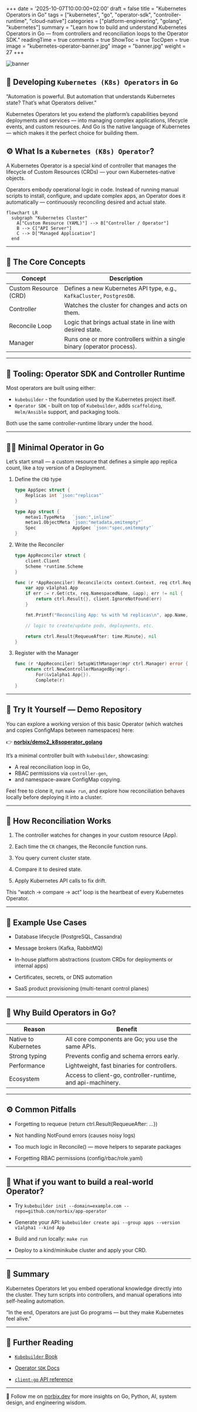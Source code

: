 +++
date = '2025-10-07T10:00:00+02:00'
draft = false
title = "Kubernetes Operators in Go"
tags = ["kubernetes", "go", "operator-sdk", "controller-runtime", "cloud-native"]
categories = ["platform-engineering", "golang", "kubernetes"]
summary = "Learn how to build and understand Kubernetes Operators in Go — from controllers and reconciliation loops to the Operator SDK."
readingTime = true
comments = true
ShowToc = true
TocOpen = true
image = "kubernetes-operator-banner.jpg"
image = "banner.jpg"
weight = 27
+++

![banner](banner.jpg)

## 🐹 Developing `Kubernetes (K8s) Operators` in `Go`

“Automation is powerful. But automation that understands Kubernetes state? That’s what Operators deliver.”

Kubernetes Operators let you extend the platform’s capabilities beyond deployments and services — into managing complex applications, lifecycle events, and custom resources.
And Go is the native language of Kubernetes — which makes it the perfect choice for building them.

## ⚙️ What Is a `Kubernetes (K8s) Operator`?

A Kubernetes Operator is a special kind of controller that manages the lifecycle of Custom Resources (CRDs) — your own Kubernetes-native objects.

Operators embody operational logic in code.
Instead of running manual scripts to install, configure, and update complex apps, an Operator does it automatically — continuously reconciling desired and actual state.

```mermaid
flowchart LR
  subgraph "Kubernetes Cluster"
    A["Custom Resource (YAML)"] --> B["Controller / Operator"]
    B --> C["API Server"]
    C --> D["Managed Application"]
  end
```

---

## 🧱 The Core Concepts

|Concept | Description |
| ------ | ----------- |
| Custom Resource (CRD)	| Defines a new Kubernetes API type, e.g., `KafkaCluster`, `PostgresDB`.|
| Controller | Watches the cluster for changes and acts on them. |
| Reconcile Loop | Logic that brings actual state in line with desired state. |
| Manager | Runs one or more controllers within a single binary (operator process).|

---

## 🧰 Tooling: Operator SDK and Controller Runtime

Most operators are built using either:

- `kubebuilder` - the foundation used by the Kubernetes project itself.
- `Operator SDK` - built on top of `Kubebuilder`, adds `scaffolding`, `Helm/Ansible` support, and packaging tools.

Both use the same controller-runtime library under the hood.

---

## 🧑‍💻 Minimal Operator in Go

Let’s start small — a custom resource that defines a simple app replica count, like a toy version of a Deployment.

1. Define the `CRD` type
    
    ```go
    type AppSpec struct {
        Replicas int `json:"replicas"`
    }
    
    type App struct {
        metav1.TypeMeta   `json:",inline"`
        metav1.ObjectMeta `json:"metadata,omitempty"`
        Spec              AppSpec `json:"spec,omitempty"`
    }
    ```

1. Write the Reconciler

    ```go
    type AppReconciler struct {
        client.Client
        Scheme *runtime.Scheme
    }
    
    func (r *AppReconciler) Reconcile(ctx context.Context, req ctrl.Request) (ctrl.Result, error) {
        var app v1alpha1.App
        if err := r.Get(ctx, req.NamespacedName, &app); err != nil {
            return ctrl.Result{}, client.IgnoreNotFound(err)
        }
    
        fmt.Printf("Reconciling App: %s with %d replicas\n", app.Name, app.Spec.Replicas)
    
        // logic to create/update pods, deployments, etc.
    
        return ctrl.Result{RequeueAfter: time.Minute}, nil
    }
    ```

1. Register with the Manager

    ```go
    func (r *AppReconciler) SetupWithManager(mgr ctrl.Manager) error {
        return ctrl.NewControllerManagedBy(mgr).
            For(&v1alpha1.App{}).
            Complete(r)
    }
    ```

---

## 🧰 Try It Yourself — Demo Repository

You can explore a working version of this basic Operator (which watches and copies ConfigMaps between namespaces) here:

👉 [**norbix/demo2_k8soperator_golang**](https://github.com/norbix/demo2_k8soperator_golang)

It’s a minimal controller built with `kubebuilder`, showcasing:
- A real reconciliation loop in Go,
- RBAC permissions via `controller-gen`,
- and namespace-aware ConfigMap copying.

Feel free to clone it, run `make run`, and explore how reconciliation behaves locally before deploying it into a cluster.

---

## 🔄 How Reconciliation Works

1. The controller watches for changes in your custom resource (App).

1. Each time the `CR` changes, the Reconcile function runs.

1. You query current cluster state.

1. Compare it to desired state.

1. Apply Kubernetes API calls to fix drift.

This “watch → compare → act” loop is the heartbeat of every Kubernetes Operator.

---

## 🧩 Example Use Cases

- Database lifecycle (PostgreSQL, Cassandra)

- Message brokers (Kafka, RabbitMQ)

- In-house platform abstractions (custom CRDs for deployments or internal apps)

- Certificates, secrets, or DNS automation

- SaaS product provisioning (multi-tenant control planes)

---

## 🧠 Why Build Operators in Go?

| Reason | Benefit |
| -------- | --------- |
| Native to Kubernetes | All core components are Go; you use the same APIs. |
| Strong typing	| Prevents config and schema errors early. |
| Performance | Lightweight, fast binaries for controllers. |
| Ecosystem	| Access to client-go, controller-runtime, and api-machinery. |


---

## ⚙️ Common Pitfalls

- Forgetting to requeue (return ctrl.Result{RequeueAfter: ...})

- Not handling NotFound errors (causes noisy logs)

- Too much logic in Reconcile() — move helpers to separate packages

- Forgetting RBAC permissions (config/rbac/role.yaml)

---

## 🚀 What if you want to build a real-world Operator?

- Try `kubebuilder init --domain=example.com --repo=github.com/norbix/app-operator`

- Generate your API: `kubebuilder create api --group apps --version v1alpha1 --kind App`

- Build and run locally: `make run`

- Deploy to a kind/minikube cluster and apply your CRD.

---

## 🧩 Summary

Kubernetes Operators let you embed operational knowledge directly into the cluster.
They turn scripts into controllers, and manual operations into self-healing automation.

“In the end, Operators are just Go programs — but they make Kubernetes feel alive.”

---

## 🔗 Further Reading

- [`Kubebuilder` Book](https://book.kubebuilder.io/)

- [Operator `SDK` Docs](https://sdk.operatorframework.io/docs/)

- [`client-go` API reference](https://pkg.go.dev/k8s.io/client-go)

---

🚀 Follow me on [norbix.dev](https://norbix.dev) for more insights on Go, Python, AI, system design, and engineering wisdom.
